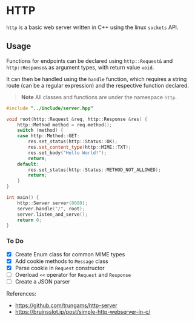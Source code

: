 # HTTP

`http` is a basic web server written in C++ using the linux `sockets` API.

## Usage

Functions for endpoints can be declared using `http::Request&` and `http::Response&` as argument types, with return value `void`.

It can then be handled using the `handle` function, which requires a string route (can be a regular expression) and the respective function declared.

> **Note**
> All classes and functions are under the namespace `http`.

```cpp
#include "../include/server.hpp"

void root(http::Request &req, http::Response &res) {
    http::Method method = req.method();
    switch (method) {
    case http::Method::GET:
        res.set_status(http::Status::OK);
        res.set_content_type(http::MIME::TXT);
        res.set_body("Hello World!");
        return;
    default:
        res.set_status(http::Status::METHOD_NOT_ALLOWED);
        return;
    }
}

int main() {
    http::Server server(8080);
    server.handle("/", root);
    server.listen_and_serve();
    return 0;
}
```

### To Do

- [x] Create Enum class for common MIME types
- [x] Add cookie methods to `Message` class
- [x] Parse cookie in `Request` constructor
- [ ] Overload `<<` operator for `Request` and `Response`
- [ ] Create a JSON parser

References:

- https://github.com/trungams/http-server
- https://bruinsslot.jp/post/simple-http-webserver-in-c/
